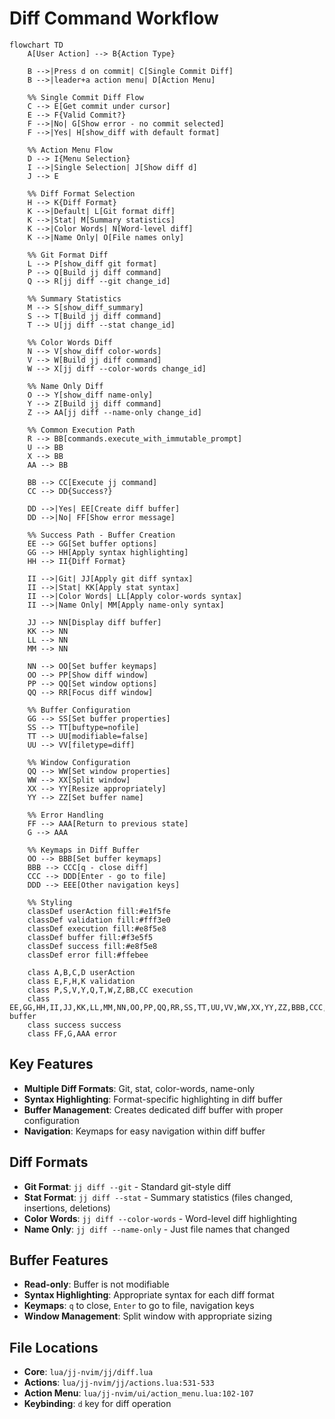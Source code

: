 # Diff Command Workflow

```mermaid
flowchart TD
    A[User Action] --> B{Action Type}
    
    B -->|Press d on commit| C[Single Commit Diff]
    B -->|leader+a action menu| D[Action Menu]
    
    %% Single Commit Diff Flow
    C --> E[Get commit under cursor]
    E --> F{Valid Commit?}
    F -->|No| G[Show error - no commit selected]
    F -->|Yes| H[show_diff with default format]
    
    %% Action Menu Flow
    D --> I{Menu Selection}
    I -->|Single Selection| J[Show diff d]
    J --> E
    
    %% Diff Format Selection
    H --> K{Diff Format}
    K -->|Default| L[Git format diff]
    K -->|Stat| M[Summary statistics]
    K -->|Color Words| N[Word-level diff]
    K -->|Name Only| O[File names only]
    
    %% Git Format Diff
    L --> P[show_diff git format]
    P --> Q[Build jj diff command]
    Q --> R[jj diff --git change_id]
    
    %% Summary Statistics
    M --> S[show_diff_summary]
    S --> T[Build jj diff command]
    T --> U[jj diff --stat change_id]
    
    %% Color Words Diff
    N --> V[show_diff color-words]
    V --> W[Build jj diff command]
    W --> X[jj diff --color-words change_id]
    
    %% Name Only Diff
    O --> Y[show_diff name-only]
    Y --> Z[Build jj diff command]
    Z --> AA[jj diff --name-only change_id]
    
    %% Common Execution Path
    R --> BB[commands.execute_with_immutable_prompt]
    U --> BB
    X --> BB
    AA --> BB
    
    BB --> CC[Execute jj command]
    CC --> DD{Success?}
    
    DD -->|Yes| EE[Create diff buffer]
    DD -->|No| FF[Show error message]
    
    %% Success Path - Buffer Creation
    EE --> GG[Set buffer options]
    GG --> HH[Apply syntax highlighting]
    HH --> II{Diff Format}
    
    II -->|Git| JJ[Apply git diff syntax]
    II -->|Stat| KK[Apply stat syntax]
    II -->|Color Words| LL[Apply color-words syntax]
    II -->|Name Only| MM[Apply name-only syntax]
    
    JJ --> NN[Display diff buffer]
    KK --> NN
    LL --> NN
    MM --> NN
    
    NN --> OO[Set buffer keymaps]
    OO --> PP[Show diff window]
    PP --> QQ[Set window options]
    QQ --> RR[Focus diff window]
    
    %% Buffer Configuration
    GG --> SS[Set buffer properties]
    SS --> TT[buftype=nofile]
    TT --> UU[modifiable=false]
    UU --> VV[filetype=diff]
    
    %% Window Configuration
    QQ --> WW[Set window properties]
    WW --> XX[Split window]
    XX --> YY[Resize appropriately]
    YY --> ZZ[Set buffer name]
    
    %% Error Handling
    FF --> AAA[Return to previous state]
    G --> AAA
    
    %% Keymaps in Diff Buffer
    OO --> BBB[Set buffer keymaps]
    BBB --> CCC[q - close diff]
    CCC --> DDD[Enter - go to file]
    DDD --> EEE[Other navigation keys]
    
    %% Styling
    classDef userAction fill:#e1f5fe
    classDef validation fill:#fff3e0
    classDef execution fill:#e8f5e8
    classDef buffer fill:#f3e5f5
    classDef success fill:#e8f5e8
    classDef error fill:#ffebee
    
    class A,B,C,D userAction
    class E,F,H,K validation
    class P,S,V,Y,Q,T,W,Z,BB,CC execution
    class EE,GG,HH,II,JJ,KK,LL,MM,NN,OO,PP,QQ,RR,SS,TT,UU,VV,WW,XX,YY,ZZ,BBB,CCC,DDD,EEE buffer
    class success success
    class FF,G,AAA error
```

## Key Features

- **Multiple Diff Formats**: Git, stat, color-words, name-only
- **Syntax Highlighting**: Format-specific highlighting in diff buffer
- **Buffer Management**: Creates dedicated diff buffer with proper configuration
- **Navigation**: Keymaps for easy navigation within diff buffer

## Diff Formats

- **Git Format**: `jj diff --git` - Standard git-style diff
- **Stat Format**: `jj diff --stat` - Summary statistics (files changed, insertions, deletions)
- **Color Words**: `jj diff --color-words` - Word-level diff highlighting
- **Name Only**: `jj diff --name-only` - Just file names that changed

## Buffer Features

- **Read-only**: Buffer is not modifiable
- **Syntax Highlighting**: Appropriate syntax for each diff format
- **Keymaps**: `q` to close, `Enter` to go to file, navigation keys
- **Window Management**: Split window with appropriate sizing

## File Locations

- **Core**: `lua/jj-nvim/jj/diff.lua`
- **Actions**: `lua/jj-nvim/jj/actions.lua:531-533`
- **Action Menu**: `lua/jj-nvim/ui/action_menu.lua:102-107`
- **Keybinding**: `d` key for diff operation